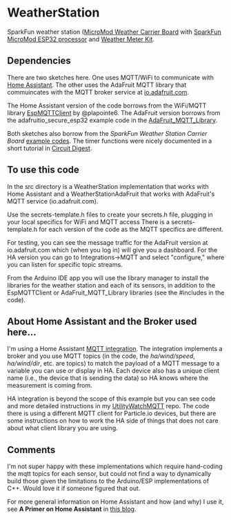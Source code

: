 # WeatherStation

SparkFun weather station
([MicroMod Weather Carrier Board](https://www.sparkfun.com/products/16794)
with 
[SparkFun MicroMod ESP32 processor](https://www.sparkfun.com/products/16781)
and 
[Weather Meter Kit](https://www.sparkfun.com/products/15901).

## Dependencies

There are two sketches here. One uses MQTT/WiFi to communicate with 
[Home Assistant](https://www.home-assistant.io/). The other uses the
AdaFruit MQTT library that commuincates with the MQTT broker
service at [io.adafruit.com](https://io.adafruit.com/).

The Home Assistant version of the code borrows from the
WiFi/MQTT library
[EspMQTTClient](https://github.com/plapointe6/EspMQTTClient)
by @plapointe6.
The AdaFruit version borrows from the adafruitio_secure_esp32
example code in the
[AdaFruit_MQTT_Library](https://github.com/adafruit/Adafruit_MQTT_Library).

Both sketches also borrow from the *SparkFun Weather Station Carrier Board* 
[example codes](https://github.com/sparkfun/MicroMod_Weather_Carrier_Board/). 
The timer functions were nicely documented in a short tutorial in
[Circuit Digest](https://circuitdigest.com/microcontroller-projects/esp32-timers-and-timer-interrupts).

## To use this code

In the src directory is a WeatherStation implementation that works with
Home Assistant and a WeatherStationAdaFruit that
works with AdaFruit's MQTT service (io.adafruit.com).

Use the secrets-template.h files to create your secrets.h file,
plugging in your local specifics for WiFi and MQTT access
There is a secrets-template.h for
each version of the code as the MQTT specifics are different.

For testing, you can see the message traffic for the
AdaFruit version at io.adafruit.com
which (when you log in) will give you a dashboard.  For the
HA version you can go to Integrations->MQTT and select "configure,"
where you can listen for specific topic streams.

From the Arduino IDE app you will use the library manager to
install the libraries for the weather station and each of its sensors,
in addition to the EspMQTTClient or AdaFruit_MQTT_Library libraries
(see the #includes in the code).

## About Home Assistant and the Broker used here...
I'm using a Home Assistant
[MQTT integration](https://www.home-assistant.io/integrations/mqtt/). 
The integration implements a broker and
you use MQTT topics (in the code, the *ha/wind/speed*, *ha/wind/dir*, etc. 
are topics) to match the payload of a MQTT message to a variable you can use 
or display in HA.  Each device also has a unique client name (i.e., the device
that is sending the data) so HA knows 
where the measurement is coming from.

HA integration is beyond the scope of this example but
you can see code and more detailed instructions in my 
[UtilityWatchMQTT](https://github.com/cecat/UtilityWatchMQTT) repo.
The code there is using a different MQTT client for Particle.io devices,
but there are some instructions on how to work the HA side of things that
does not care about what client library you are using.

## Comments
I'm not super happy with these implementations which require
hand-coding the mqtt topics for each sensor, but could not
find a way to dynamically build those given the limitations to
the Arduino/ESP implementations of C++. Would love it if
someone figured that out.

For more general information on Home Assistant and how (and why)
I use it, see 
**A Primer on Home Assistant** in
[this blog](https://blog.deepblueberry.com/).

